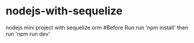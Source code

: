 # nodejs-with-sequelize
nodejs mini project with sequelize orm
#Before Run
run 'npm install'
then run 'npm run dev'

